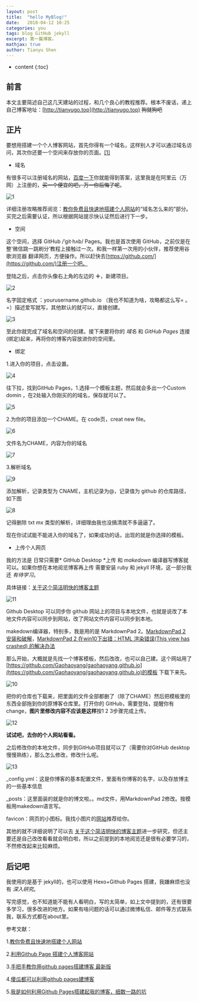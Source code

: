 ```yaml
---
layout: post
title:  "hello MyBlog!"
date:   2018-04-12 10:25
categories: you
tags: blog GitHub jekyll
excerpt: 第一篇博客。
mathjax: true
author: Tianyu Shen
---
```


* content
{:toc}

## 前言 ##

本文主要简述自己这几天建站的过程，和几个良心的教程推荐。根本不废话，递上自己博客地址：[http://tianyugo.top](http://tianyugo.top) <del>狗就狗吧</del>

## 正片 ##
要想用搭建一个个人博客网站，首先你得有一个域名，这样别人才可以通过域名访问，其次你还要一个空间来存放你的页面。[[1]](https://blog.csdn.net/tzs_1041218129/article/details/53214497)

- 域名
   
有很多可以注册域名的网站，[百度一下](https://www.baidu.com/s?tn=80035161_2_dg&wd=%E6%B3%A8%E5%86%8C%E5%9F%9F%E5%90%8D)你就能得到答案，这里我是在阿里云（万网）上注册的，<del>买一个便宜的吧，万一你后悔了呢</del>。

![1](https://i.imgur.com/T8QISRT.png)

详细注册攻略推荐阅览：[教你免费且快速地搭建个人网站](https://blog.csdn.net/c10WTiybQ1Ye3/article/details/78959859)的“域名怎么来的”部分。买完之后需要认证，所以根据网站提示快认证然后进行下一步。



- 空间

这个空间，选择 GitHub /’git·hʌb/ Pages。我也是首次使用 GitHub，之前仅是在整‘微信跳一跳刷分’教程上接触过一次。和我一样第一次用的小伙伴，推荐使用谷歌浏览器 翻译网页，方便操作。所以赶快去[https://github.com/](https://github.com/)注册一个吧。

登陆之后，点击你头像右上角的左边的 **＋**，新建项目。


![2](https://i.imgur.com/S5bPzsm.png)

名字固定格式 ：yourusername.github.io （我也不知道为啥，攻略都这么写= 。=）描述爱写就写，其他默认的就可以，直接创建。

![3](https://i.imgur.com/eE3cWvA.png)


至此你就完成了域名和空间的创建。接下来要将你的 *域名* 和 *GitHub Pages* 连接(绑定)起来，再将你的博客内容放进你的空间里。

- 绑定

1.进入你的项目，点击设置。

 ![4](https://i.imgur.com/Je0ckmH.png)

往下拉，找到GitHub Pages，1.选择一个模板主题，然后就会多出一个Custom domin ，在2处输入你刚买的的域名，保存就可以了。

![5](https://i.imgur.com/yTnWEyp.png)

2.为你的项目添加一个CHAME。在 code页，creat new file。

![6](https://i.imgur.com/aElx283.png)

文件名为CHAME，内容为你的域名

![7](https://i.imgur.com/T4vMzsh.png)

3.解析域名

![9](https://i.imgur.com/br8dN3l.png)

添加解析，记录类型为 CNAME，主机记录为@，记录值为 github 的仓库路径，如下图

![8](https://i.imgur.com/Qbfc3WT.png)

记得删除 txt  mx 类型的解析，详细理由我也没搞清就不多逼逼了。

现在你试试能不能进入你的域名了，如果成功的话，出现的就是你选择的模板。

 
- 上传个人网页

我的方法是 日常只需要* GitHub Desktop *上传 和 *makedown* 编译器写博客就可以。如果你想在本地阅览博客再上传 需要安装 ruby 和 jekyll 环境，这一部分我还 *有待学习*。

具体链接：[关于这个简洁明快的博客主题](inghttps://github.com/Gaohaoyang/gaohaoyang.github.io/blob/master/README-zh-cn.md)

![11](https://i.imgur.com/BdMOEEn.png)

Github Desktop 可以同步你 github 网站上的项目与本地文件，也就是说改了本地文件内容可以同步到网站，改了网站文件内容可以同步到本地。

makedown编译器，特别多，我是用的是 MarkdownPad 2。[MarkdownPad 2 安装和破解](https://blog.csdn.net/github_35160620/article/details/52158604)，[MarkdownPad 2 在win10下出错：HTML 渲染错误(This view has crashed) 的解决办法](https://blog.csdn.net/wyc12306/article/details/51504906)


那么开始，大概就是先找一个博客模板，然后改改，也可以自己建。这个网站用了[https://github.com/Gaohaoyang/gaohaoyang.github.io](https://github.com/Gaohaoyang/gaohaoyang.github.io)的模板 下载下来先。

![10](https://i.imgur.com/rl4jubr.png)

把你的仓库也下载来，把里面的文件全部都删了（除了CHAME）然后把模板里的东西全部拖到你的原博客仓库里。打开你的 GitHub，需要登陆，提醒你有change，**图片里修改内容不应该是这样**按1 2 3步骤完成上传。

![12](https://i.imgur.com/udXEkLC.png)

**试试吧，去你的个人网站看看。**

之后修改你的本地文件，同步到GitHub项目就可以了（需要你对GitHub desktop慢慢熟练），那么怎么修改，修改什么呢。

![13](https://i.imgur.com/Wz5CuA6.png)

_config.yml：这是你博客的基本配置文件，里面有你博客的名字，以及存放博主的一些基本信息

_posts：这里面装的就是你的博文啦。。md文件，用MarkdownPad 2修改。按模板用makedown语言写。

favicon：网页的小图标。我找小图片的[网站](https://www.iconfinder.com/)推荐给你。

其他的就不详细说明了可以去 [关于这个简洁明快的博客主题](inghttps://github.com/Gaohaoyang/gaohaoyang.github.io/blob/master/README-zh-cn.md)进一步研究，但还主要还是自己改改看看就会明白啦，所以之前提到的本地阅览还是很有必要学习的，不然修改起来比较麻烦。

## 后记吧 ##
我使用的是基于 jekyll的，也可以使用 Hexo+Github Pages 搭建，我嫌麻烦也没有 *深入研究*。

写完感觉，也不知道能不能有人看明白，写的太简单，如上文中提到的，还有很要多学习，很多改进的地方。如果有啥问题的话可以通过微博私信、邮件等方式联系我，联系方式都在about里。

参考文献：

1.[教你免费且快速地搭建个人网站](https://blog.csdn.net/c10WTiybQ1Ye3/article/details/78959859)

2.[利用Github Page 搭建个人博客网站](https://blog.csdn.net/tzs_1041218129/article/details/53214497)

3.[手把手教你用github pages搭建博客 最新版](https://blog.csdn.net/superjimmy/article/details/51626842)

4.[傻瓜都可以利用github pages建博客](http://cyzus.github.io/2015/06/21/github-build-blog/)

5.[我是如何利用Github Pages搭建起我的博客，细数一路的坑](https://www.cnblogs.com/jackyroc/p/7681938.html)
